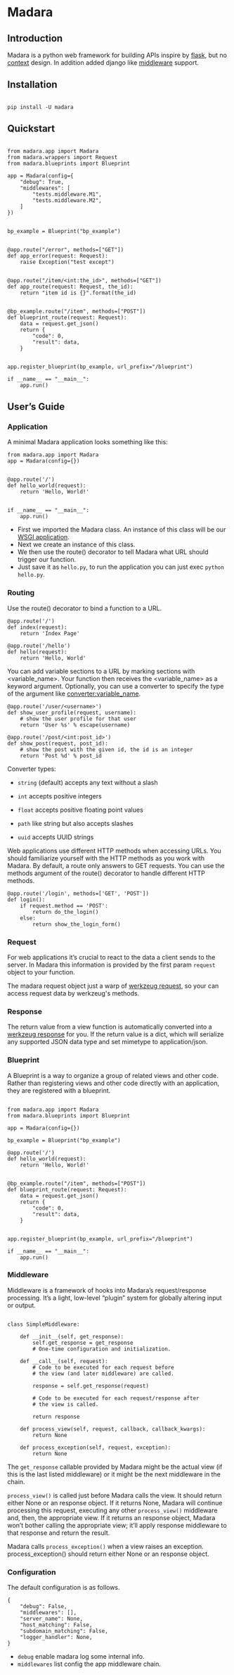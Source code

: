 # Madara

## Introduction

Madara is a python web framework for building APIs inspire by [flask](https://github.com/pallets/flask), but no [context](https://flask.palletsprojects.com/en/1.1.x/appcontext/) design. In addition added django like [middleware](https://docs.djangoproject.com/en/3.1/topics/http/middleware/) support.

## Installation

```

pip install -U madara

```

## Quickstart

```

from madara.app import Madara
from madara.wrappers import Request
from madara.blueprints import Blueprint

app = Madara(config={
    "debug": True,
    "middlewares": [
        "tests.middleware.M1",
        "tests.middleware.M2",
    ]
})


bp_example = Blueprint("bp_example")


@app.route("/error", methods=["GET"])
def app_error(request: Request):
    raise Exception("test except")


@app.route("/item/<int:the_id>", methods=["GET"])
def app_route(request: Request, the_id):
    return "item id is {}".format(the_id)


@bp_example.route("/item", methods=["POST"])
def blueprint_route(request: Request):
    data = request.get_json()
    return {
        "code": 0,
        "result": data,
    }


app.register_blueprint(bp_example, url_prefix="/blueprint")

if __name__ == "__main__":
    app.run()

```

## User’s Guide

### Application

A minimal Madara application looks something like this:

```
from madara.app import Madara
app = Madara(config={})


@app.route('/')
def hello_world(request):
    return 'Hello, World!'


if __name__ == "__main__":
    app.run()
```

- First we imported the Madara class. An instance of this class will be our [WSGI application](https://www.python.org/dev/peps/pep-3333).
- Next we create an instance of this class.
- We then use the route() decorator to tell Madara what URL should trigger our function.
- Just save it as `hello.py`, to run the application you can just exec `python hello.py`.

### Routing

Use the route() decorator to bind a function to a URL.

```
@app.route('/')
def index(request):
    return 'Index Page'

@app.route('/hello')
def hello(request):
    return 'Hello, World'
```

You can add variable sections to a URL by marking sections with <variable_name>. Your function then receives the <variable_name> as a keyword argument. Optionally, you can use a converter to specify the type of the argument like <converter:variable_name>.

```
@app.route('/user/<username>')
def show_user_profile(request, username):
    # show the user profile for that user
    return 'User %s' % escape(username)

@app.route('/post/<int:post_id>')
def show_post(request, post_id):
    # show the post with the given id, the id is an integer
    return 'Post %d' % post_id
```

Converter types:

- `string` (default) accepts any text without a slash

- `int` accepts positive integers

- `float` accepts positive floating point values

- `path` like string but also accepts slashes

- `uuid` accepts UUID strings

Web applications use different HTTP methods when accessing URLs. You should familiarize yourself with the HTTP methods as you work with Madara. By default, a route only answers to GET requests. You can use the methods argument of the route() decorator to handle different HTTP methods.

```
@app.route('/login', methods=['GET', 'POST'])
def login():
    if request.method == 'POST':
        return do_the_login()
    else:
        return show_the_login_form()
```

### Request

For web applications it’s crucial to react to the data a client sends to the server. In Madara this information is provided by the first param `request` object to your function.

The madara request object just a warp of [werkzeug request](https://werkzeug.palletsprojects.com/en/1.0.x/wrappers/#werkzeug.wrappers.Request), so your can access request data by werkzeug's methods.

### Response

The return value from a view function is automatically converted into a [werkzeug response](https://werkzeug.palletsprojects.com/en/1.0.x/wrappers/#werkzeug.wrappers.Response) for you. If the return value is a dict, which will serialize any supported JSON data type and set mimetype to application/json.

### Blueprint

A Blueprint is a way to organize a group of related views and other code. Rather than registering views and other code directly with an application, they are registered with a blueprint.

```

from madara.app import Madara
from madara.blueprints import Blueprint

app = Madara(config={})

bp_example = Blueprint("bp_example")

@app.route('/')
def hello_world(request):
    return 'Hello, World!'


@bp_example.route("/item", methods=["POST"])
def blueprint_route(request: Request):
    data = request.get_json()
    return {
        "code": 0,
        "result": data,
    }


app.register_blueprint(bp_example, url_prefix="/blueprint")

if __name__ == "__main__":
    app.run()

```

### Middleware

Middleware is a framework of hooks into Madara’s request/response processing. It’s a light, low-level “plugin” system for globally altering input or output.

```

class SimpleMiddleware:

    def __init__(self, get_response):
        self.get_response = get_response
        # One-time configuration and initialization.

    def __call__(self, request):
        # Code to be executed for each request before
        # the view (and later middleware) are called.

        response = self.get_response(request)

        # Code to be executed for each request/response after
        # the view is called.

        return response

    def process_view(self, request, callback, callback_kwargs):
        return None

    def process_exception(self, request, exception):
        return None

```

The `get_response` callable provided by Madara might be the actual view (if this is the last listed middleware) or it might be the next middleware in the chain.

`process_view()` is called just before Madara calls the view. It should return either None or an response object. If it returns None, Madara will continue processing this request, executing any other `process_view()` middleware and, then, the appropriate view. If it returns an response object, Madara won’t bother calling the appropriate view; it’ll apply response middleware to that response and return the result.

Madara calls `process_exception()` when a view raises an exception. process_exception() should return either None or an response object.

### Configuration

The default configuration is as follows.

```
{
    "debug": False,
    "middlewares": [],
    "server_name": None,
    "host_matching": False,
    "subdomain_matching": False,
    "logger_handler": None,
}
```

- `debug` enable madara log some internal info.
- `middlewares` list config the app middleware chain.